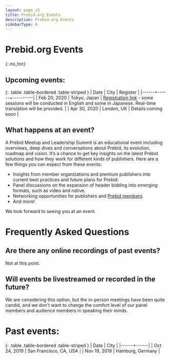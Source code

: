 ```yaml
---
layout: page_v2
title: Prebid.org Events
description: Prebid.org Events
sidebarType: 0
---
```


# Prebid.org Events
{:.no_toc}

## Upcoming events:

{: .table .table-bordered .table-striped }
| Date | City | Register |
|------+------+----------|
| Feb 20, 2020 | Tokyo, Japan | [Registration link](https://www.eventbrite.com/e/apac-prebid-meetup-and-leadership-summit-tokyo-february-20th-2020-registration-86002223967) - some sessions will be conducted in English and some in Japanese. Real-time translation will be provided. |
| Apr 30, 2020 | London, UK | Details coming soon |

## What happens at an event?

A Prebid Meetup and Leadership Summit is an educational event including
overviews, deep dives and conversations about Prebid, its evolution, roadmap
and vision. It’s a chance to get key insights on the latest Prebid
solutions and how they work for different kinds of publishers. Here are
a few things you can expect from these events:

- Insights from member organizations and premium publishers into current best practices and future plans for Prebid.
- Panel discussions on the expansion of header bidding into emerging formats, such as video and native.
- Networking opportunities for publishers and [Prebid members](/partners/partners.html).
- And more!

We look forward to seeing you at an event.


# Frequently Asked Questions

## Are there any online recordings of past events?

Not at this point.

## Will events be livestreamed or recorded in the future?

We are considering this option, but the in-person meetings have been quite
candid, and we don't want to change the comfort level of our panel members and
audience members in speaking their minds.

# Past events:

{: .table .table-bordered .table-striped }
| Date | City |
|------+------|
| Oct 24, 2019 | San Francisco, CA, USA |
| Nov 19, 2019 | Hamburg, Germany |
